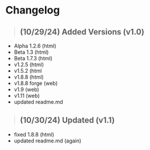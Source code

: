 # Changelog

> ## (10/29/24) Added Versions (v1.0)
+ Alpha 1.2.6 (html)
+ Beta 1.3 (html)
+ Beta 1.7.3 (html)
+ v1.2.5 (html)
+ v1.5.2 (html
+ v1.8.8 (html)
+ v1.8.8 forge (web)
+ v1.9 (web)
+ v1.11 (web)
+ updated readme.md

> ## (10/30/24) Updated (v1.1)
+ fixed 1.8.8 (html)
+ updated readme.md (again)
